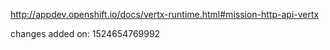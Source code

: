 http://appdev.openshift.io/docs/vertx-runtime.html#mission-http-api-vertx

 
 changes added on: 1524654769992